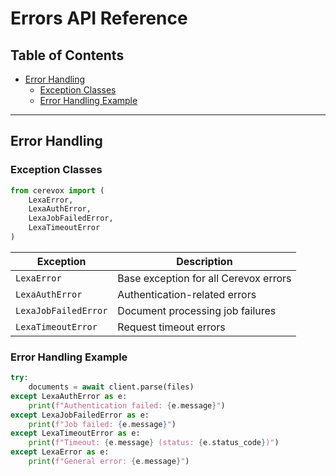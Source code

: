 # Errors API Reference

## Table of Contents

- [Error Handling](#error-handling)
  - [Exception Classes](#exception-classes)
  - [Error Handling Example](#error-handling-example)

---

## Error Handling

### Exception Classes

```python
from cerevox import (
    LexaError,
    LexaAuthError,
    LexaJobFailedError,
    LexaTimeoutError
)
```

| Exception | Description |
|-----------|-------------|
| `LexaError` | Base exception for all Cerevox errors |
| `LexaAuthError` | Authentication-related errors |
| `LexaJobFailedError` | Document processing job failures |
| `LexaTimeoutError` | Request timeout errors |

### Error Handling Example

```python
try:
    documents = await client.parse(files)
except LexaAuthError as e:
    print(f"Authentication failed: {e.message}")
except LexaJobFailedError as e:
    print(f"Job failed: {e.message}")
except LexaTimeoutError as e:
    print(f"Timeout: {e.message} (status: {e.status_code})")
except LexaError as e:
    print(f"General error: {e.message}")
``` 